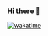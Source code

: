 ### Hi there 👋

<!--
**godontop/godontop** is a ✨ _special_ ✨ repository because its `README.md` (this file) appears on your GitHub profile.

Here are some ideas to get you started:

- 🔭 I’m currently working on ...
- 🌱 I’m currently learning ...
- 👯 I’m looking to collaborate on ...
- 🤔 I’m looking for help with ...
- 💬 Ask me about ...
- 📫 How to reach me: ...
- 😄 Pronouns: ...
- ⚡ Fun fact: ...
-->

[![wakatime](https://wakatime.com/badge/user/3fa66965-370a-4045-bc8c-65af0b87a8e3.svg)](https://wakatime.com/@3fa66965-370a-4045-bc8c-65af0b87a8e3)
